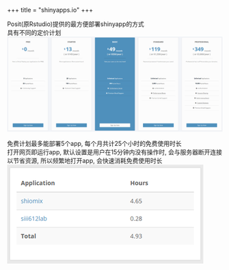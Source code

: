 +++
title = "shinyapps.io"
+++

Posit(原Rstudio)提供的最方便部署shinyapp的方式  
具有不同的定价计划
![plan](shinyapps-img/plan.png)

免费计划最多能部署5个app, 每个月共计25个小时的免费使用时长  
打开网页即运行app, 默认设置是用户在15分钟内没有操作时, 会与服务器断开连接以节省资源, 所以频繁地打开app, 会快速消耗免费使用时长  
![usage](shinyapps-img/usage.png)